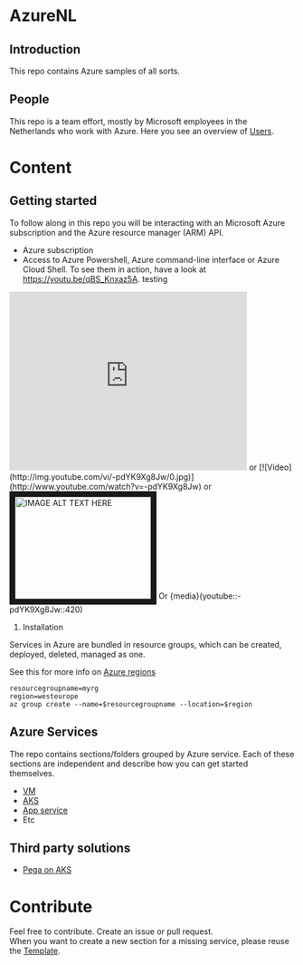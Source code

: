# AzureNL  

## Introduction
This repo contains Azure samples of all sorts. 

## People
This repo is a team effort, mostly by Microsoft employees in the Netherlands who work with Azure. Here you see an overview of [Users](./users.md).

# Content
## Getting started
To follow along in this repo you will be interacting with an Microsoft Azure subscription and the Azure resource manager (ARM) API. 

* Azure subscription
* Access to Azure Powershell, Azure command-line interface or Azure Cloud Shell. To see them in action, have a look at https://youtu.be/qBS_Knxaz5A.
testing
<iframe width="420" height="315" src="http://www.youtube.com/embed/-pdYK9Xg8Jw" frameborder="0" allowfullscreen></iframe>
or
[![Video](http://img.youtube.com/vi/-pdYK9Xg8Jw/0.jpg)](http://www.youtube.com/watch?v=-pdYK9Xg8Jw)
or
<a href="http://www.youtube.com/watch?feature=player_embedded&v=-pdYK9Xg8Jw
" target="_blank"><img src="http://img.youtube.com/vi/-pdYK9Xg8Jw/0.jpg" 
alt="IMAGE ALT TEXT HERE" width="240" height="180" border="10" /></a>
Or {media}(youtube::-pdYK9Xg8Jw::420)

1.	Installation

Services in Azure are bundled in resource groups, which can be created, deployed, deleted, managed as one. 

See this for more info on [Azure regions](https://azure.microsoft.com/en-us/global-infrastructure/locations/)

```
resourcegroupname=myrg
region=westeurope
az group create --name=$resourcegroupname --location=$region

```

## Azure Services
The repo contains sections/folders grouped by Azure service. Each of these sections are independent and describe how you can get started themselves.
* [VM](./virtualmachines)
* [AKS](./aks)
* [App service](./appservice)
* Etc

## Third party solutions

* [Pega on AKS](./3rdparty/pega)

# Contribute
Feel free to contribute. Create an issue or pull request.  
When you want to create a new section for a missing service, please reuse the [Template](./_template).

